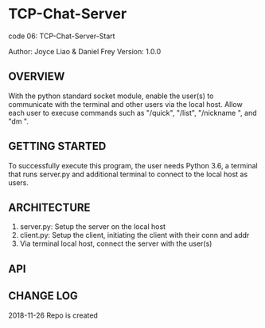# TCP-Chat-Server
code 06: TCP-Chat-Server-Start


Author: Joyce Liao & Daniel Frey
Version: 1.0.0


## OVERVIEW
With the python standard socket module, enable the user(s) to communicate with the terminal and other users via the local host. Allow each user to execuse commands such as "/quick", "/list", "/nickname <new-name>", and "dm <to-username> <message>".


## GETTING STARTED
To successfully execute this program, the user needs Python 3.6, a terminal that runs server.py and additional terminal to connect to the local host as users.


## ARCHITECTURE
1. server.py: Setup the server on the local host
2. client.py: Setup the client, initiating the client with their conn and addr
3. Via terminal local host, connect the server with the user(s)


## API



## CHANGE LOG




2018-11-26 Repo is created
